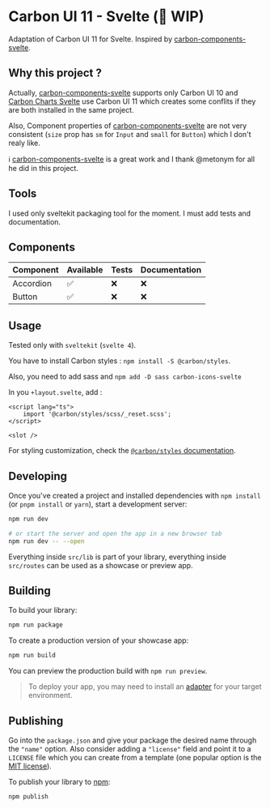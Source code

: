 # Carbon UI 11 - Svelte (👷 WIP)

Adaptation of Carbon UI 11 for Svelte.
Inspired by [carbon-components-svelte](https://github.com/carbon-design-system/carbon-components-svelte).

## Why this project ?

Actually, [carbon-components-svelte](https://github.com/carbon-design-system/carbon-components-svelte) supports only Carbon UI 10 and [Carbon Charts Svelte](https://github.com/carbon-design-system/carbon-charts/tree/master/packages/svelte) use Carbon UI 11 which creates some conflits if they are both installed in the same project.

Also, Component properties of [carbon-components-svelte](https://github.com/carbon-design-system/carbon-components-svelte) are not very consistent (`size` prop has `sm` for `Input` and `small` for `Button`) which I don't realy like.

ℹ [carbon-components-svelte](https://github.com/carbon-design-system/carbon-components-svelte) is a great work and I thank @metonym for all he did in this project.

## Tools

I used only sveltekit packaging tool for the moment.
I must add tests and documentation.

## Components

| Component | Available | Tests | Documentation |
| --------- | --------- | ----- | ------------- |
| Accordion | ✅        | ❌    | ❌            |
| Button    | ✅        | ❌    | ❌            |

## Usage

Tested only with `sveltekit` (`svelte 4`).

You have to install Carbon styles : `npm install -S @carbon/styles`.

Also, you need to add sass and `npm add -D sass carbon-icons-svelte`

In you `+layout.svelte`, add :

```svelte
<script lang="ts">
	import '@carbon/styles/scss/_reset.scss';
</script>

<slot />
```

For styling customization, check the [`@carbon/styles` documentation](https://github.com/carbon-design-system/carbon/tree/main/packages/styles).

## Developing

Once you've created a project and installed dependencies with `npm install` (or `pnpm install` or `yarn`), start a development server:

```bash
npm run dev

# or start the server and open the app in a new browser tab
npm run dev -- --open
```

Everything inside `src/lib` is part of your library, everything inside `src/routes` can be used as a showcase or preview app.

## Building

To build your library:

```bash
npm run package
```

To create a production version of your showcase app:

```bash
npm run build
```

You can preview the production build with `npm run preview`.

> To deploy your app, you may need to install an [adapter](https://kit.svelte.dev/docs/adapters) for your target environment.

## Publishing

Go into the `package.json` and give your package the desired name through the `"name"` option. Also consider adding a `"license"` field and point it to a `LICENSE` file which you can create from a template (one popular option is the [MIT license](https://opensource.org/license/mit/)).

To publish your library to [npm](https://www.npmjs.com):

```bash
npm publish
```
